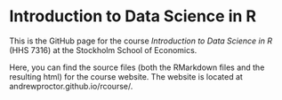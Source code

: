 # Introduction to Data Science in R


This is the GitHub page for the course *Introduction to Data Science in R* (HHS 7316) at the Stockholm School of Economics.

Here, you can find the source files (both the RMarkdown files and the resulting html) for the course website.  The website is located at andrewproctor.github.io/rcourse/.
